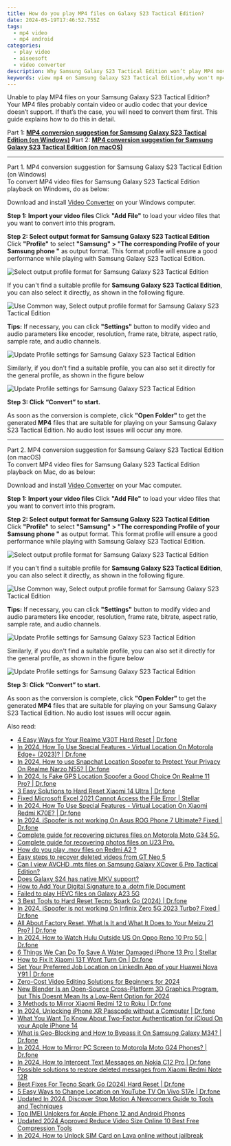 ```yaml
---
title: How do you play MP4 files on Galaxy S23 Tactical Edition?
date: 2024-05-19T17:46:52.755Z
tags: 
  - mp4 video
  - mp4 android
categories: 
  - play video
  - aiseesoft
  - video converter
description: Why Samsung Galaxy S23 Tactical Edition won’t play MP4 movies that it should play? If you are unable to watch MP4 files on your Samsung Galaxy S23 Tactical Edition, you may have interest in this article. It displays a way of converting MP4 files for playing on Samsung Galaxy S23 Tactical Edition smoothly. 
keywords: view mp4 on Samsung Galaxy S23 Tactical Edition,why won't mp4 play on Samsung Galaxy S23 Tactical Edition,play mp4 media player Samsung,does mp4 play on Galaxy S23 Tactical Edition,play mp4 movies on Samsung Galaxy S23 Tactical Edition,best app to play mp4 on Galaxy S23 Tactical Edition,mp4 converter android 2018,how to converter 720p to mp4 on android,mp4 video converter for android,mp4 converter for android,playing mp4 videos on phone android,video to mp4 codec converter for android
---
```


<div class="atpl-content atpl-for-aiseesoft-video-converter play-mp4-on-android">

<div class="atpl-post-description-part-1">
<div class="tpl-content-sub-paragraph-normal">
  <p>
    Unable to play MP4 files on your Samsung Galaxy S23 Tactical Edition? Your MP4 files probably contain video or audio codec that your device doesn’t support. If that’s the case, you will need to convert them first. This guide explains how to do this in detail. 
  </p>
</div>
</div>



<div class="atpl-post-description-part-2">

</div>

Part 1: <strong><a href="#p1">MP4 conversion suggestion for Samsung Galaxy S23 Tactical Edition (on Windows)</a></strong>
Part 2: <strong><a href="#p2">MP4 conversion suggestion for Samsung Galaxy S23 Tactical Edition (on macOS)</a></strong>

<!-- Part 1 -->
<a id="p1" name="p1" ></a><hr>

<div class="atpl-step-part-style">Part 1. MP4 conversion suggestion for Samsung Galaxy S23 Tactical Edition (on Windows)</div>
To convert MP4 video files for Samsung Galaxy S23 Tactical Edition playback on Windows, do as below:

Download and install <a class="atpl-step-content-a-style" href="https://tools.techidaily.com/aiseesoft-total-video-converter/" >Video Converter</a> on your Windows computer.

<strong>Step 1: Import your video files </strong>
Click <b>"Add File"</b> to load your video files that you want to convert into this program.

<strong>Step 2: Select output format for Samsung Galaxy S23 Tactical Edition</strong>
Click <b>"Profile"</b> to select <b>"Samsung" > "The corresponding Profile of your Samsung phone "</b> as output format. This format profile will ensure a good performance while playing with Samsung Galaxy S23 Tactical Edition.

<img src="https://tools.techidaily.com/images/apps/aiseesoft/video-converter/devices/samsung/fv.mp4/win/profile-2.png" class="atpl-imgstyle" alt="Select output profile format for Samsung Galaxy S23 Tactical Edition" />

If you can't find a suitable profile for **Samsung Galaxy S23 Tactical Edition**, you can also select it directly, as shown in the following figure.

<img src="https://tools.techidaily.com/images/apps/aiseesoft/video-converter/devices/common_android/fv.mp4/win/profile.png" class="atpl-imgstyle" alt="Use Common way, Select output profile format for Samsung Galaxy S23 Tactical Edition" />

<strong>Tips:</strong>
If necessary, you can click <b>"Settings"</b> button to modify video and audio parameters like encoder, resolution, frame rate, bitrate, aspect ratio, sample rate, and audio channels. 

<img src="https://tools.techidaily.com/images/apps/aiseesoft/video-converter/devices/samsung/fv.mp4/win/settings-2.png" class="atpl-imgstyle"  alt="Update Profile settings for Samsung Galaxy S23 Tactical Edition" />

Similarly, if you don't find a suitable profile, you can also set it directly for the general profile, as shown in the figure below

<img src="https://tools.techidaily.com/images/apps/aiseesoft/video-converter/devices/common_android/fv.mp4/win/settings.png" class="atpl-imgstyle"  alt="Update Profile settings for Samsung Galaxy S23 Tactical Edition" />

<strong>Step 3: Click “Convert” to start.</strong>

As soon as the conversion is complete, click <b>"Open Folder"</b> to get the generated <b>MP4</b> files that are suitable for playing on your Samsung Galaxy S23 Tactical Edition. No audio lost issues will occur any more.

<!-- Part 2 -->
<a id="p2" name="p2"></a><hr>

<div class="atpl-step-part-style">Part 2. MP4 conversion suggestion for Samsung Galaxy S23 Tactical Edition (on macOS)</div>
To convert MP4 video files for Samsung Galaxy S23 Tactical Edition playback on Mac, do as below:

Download and install <a class="atpl-step-content-a-style" href="https://tools.techidaily.com/aiseesoft-total-video-converter/" >Video Converter</a> on your Mac computer.

<strong>Step 1: Import your video files </strong>
Click <b>"Add File"</b> to load your video files that you want to convert into this program.

<strong>Step 2: Select output format for Samsung Galaxy S23 Tactical Edition</strong>
Click <b>"Profile"</b> to select <b>"Samsung" > "The corresponding Profile of your Samsung phone "</b> as output format. This format profile will ensure a good performance while playing with Samsung Galaxy S23 Tactical Edition.

<img src="https://tools.techidaily.com/images/apps/aiseesoft/video-converter/devices/samsung/fv.mp4/mac/profile.png" class="atpl-imgstyle" alt="Select output profile format for Samsung Galaxy S23 Tactical Edition" />

If you can't find a suitable profile for **Samsung Galaxy S23 Tactical Edition**, you can also select it directly, as shown in the following figure.

<img src="https://tools.techidaily.com/images/apps/aiseesoft/video-converter/devices/common_android/fv.mp4/mac/profile.png" class="atpl-imgstyle" alt="Use Common way, Select output profile format for Samsung Galaxy S23 Tactical Edition" />

<strong>Tips:</strong>
If necessary, you can click <b>"Settings"</b> button to modify video and audio parameters like encoder, resolution, frame rate, bitrate, aspect ratio, sample rate, and audio channels. 

<img src="https://tools.techidaily.com/images/apps/aiseesoft/video-converter/devices/samsung/fv.mp4/mac/settings.png" class="atpl-imgstyle"  alt="Update Profile settings for Samsung Galaxy S23 Tactical Edition" />

Similarly, if you don't find a suitable profile, you can also set it directly for the general profile, as shown in the figure below

<img src="https://tools.techidaily.com/images/apps/aiseesoft/video-converter/devices/common_android/fv.mp4/win/settings.png" class="atpl-imgstyle"  alt="Update Profile settings for Samsung Galaxy S23 Tactical Edition" />

<strong>Step 3: Click “Convert” to start.</strong>

As soon as the conversion is complete, click <b>"Open Folder"</b> to get the generated <b>MP4</b> files that are suitable for playing on your Samsung Galaxy S23 Tactical Edition. No audio lost issues will occur again.



<div class="atpl-post-end">
  <div class="atpl-post-device-model-description">
    
  </div>
</div>

<ins class="adsbygoogle"
     style="display:block"
     data-ad-client="ca-pub-7571918770474297"
     data-ad-slot="8358498916"
     data-ad-format="auto"
     data-full-width-responsive="true"></ins>


</div>
<ins class="adsbygoogle"
    style="display:block"
    data-ad-format="autorelaxed"
    data-ad-client="ca-pub-7571918770474297"
    data-ad-slot="1223367746"></ins>

<span class="atpl-alsoreadstyle">Also read:</span>
<div><ul>
<li><a href="https://phone-solutions.techidaily.com/4-easy-ways-for-your-realme-v30t-hard-reset-drfone-by-drfone-reset-android-reset-android/"><u>4 Easy Ways for Your Realme V30T Hard Reset | Dr.fone</u></a></li>
<li><a href="https://phone-solutions.techidaily.com/in-2024-how-to-use-special-features-virtual-location-on-motorola-edgeplus-2023-drfone-by-drfone-virtual-android/"><u>In 2024, How To Use Special Features - Virtual Location On Motorola Edge+ (2023)? | Dr.fone</u></a></li>
<li><a href="https://phone-solutions.techidaily.com/in-2024-how-to-use-snapchat-location-spoofer-to-protect-your-privacy-on-realme-narzo-n55-drfone-by-drfone-virtual-android/"><u>In 2024, How to use Snapchat Location Spoofer to Protect Your Privacy On Realme Narzo N55? | Dr.fone</u></a></li>
<li><a href="https://phone-solutions.techidaily.com/in-2024-is-fake-gps-location-spoofer-a-good-choice-on-realme-11-pro-drfone-by-drfone-virtual-android/"><u>In 2024, Is Fake GPS Location Spoofer a Good Choice On Realme 11 Pro? | Dr.fone</u></a></li>
<li><a href="https://phone-solutions.techidaily.com/3-easy-solutions-to-hard-reset-xiaomi-14-ultra-drfone-by-drfone-reset-android-reset-android/"><u>3 Easy Solutions to Hard Reset Xiaomi 14 Ultra | Dr.fone</u></a></li>
<li><a href="https://phone-solutions.techidaily.com/fixed-microsoft-excel-2021-cannot-access-the-file-error-stellar-by-stellar-guide/"><u>Fixed Microsoft Excel 2021 Cannot Access the File Error | Stellar</u></a></li>
<li><a href="https://phone-solutions.techidaily.com/in-2024-how-to-use-special-features-virtual-location-on-xiaomi-redmi-k70e-drfone-by-drfone-virtual-android/"><u>In 2024, How To Use Special Features - Virtual Location On Xiaomi Redmi K70E? | Dr.fone</u></a></li>
<li><a href="https://phone-solutions.techidaily.com/in-2024-ispoofer-is-not-working-on-asus-rog-phone-7-ultimate-fixed-drfone-by-drfone-virtual-android/"><u>In 2024, iSpoofer is not working On Asus ROG Phone 7 Ultimate? Fixed | Dr.fone</u></a></li>
<li><a href="https://phone-solutions.techidaily.com/complete-guide-for-recovering-pictures-files-on-motorola-moto-g34-5g-by-fonelab-android-recover-pictures/"><u>Complete guide for recovering pictures files on Motorola Moto G34 5G.</u></a></li>
<li><a href="https://phone-solutions.techidaily.com/complete-guide-for-recovering-photos-files-on-u23-pro-by-fonelab-android-recover-photos/"><u>Complete guide for recovering photos files on U23 Pro.</u></a></li>
<li><a href="https://phone-solutions.techidaily.com/how-do-you-play-mov-files-on-redmi-a2-by-aiseesoft-video-converter-play-mov-on-android/"><u>How do you play .mov files on Redmi A2 ?</u></a></li>
<li><a href="https://phone-solutions.techidaily.com/easy-steps-to-recover-deleted-videos-from-gt-neo-5-by-fonelab-android-recover-video/"><u>Easy steps to recover deleted videos from GT Neo 5</u></a></li>
<li><a href="https://phone-solutions.techidaily.com/can-i-view-avchd-mts-files-on-samsung-galaxy-xcover-6-pro-tactical-edition-by-aiseesoft-video-converter-play-mts-on-android/"><u>Can I view AVCHD .mts files on Samsung Galaxy XCover 6 Pro Tactical Edition?</u></a></li>
<li><a href="https://phone-solutions.techidaily.com/does-galaxy-s24-has-native-mkv-support-by-aiseesoft-video-converter-play-mkv-on-android/"><u>Does Galaxy S24 has native MKV support?</u></a></li>
<li><a href="https://phone-solutions.techidaily.com/how-to-add-your-digital-signature-to-a-dotm-file-document-by-ldigisigner-sign-a-word-sign-a-word/"><u>How to Add Your Digital Signature to a .dotm file Document</u></a></li>
<li><a href="https://phone-solutions.techidaily.com/failed-to-play-hevc-files-on-galaxy-a23-5g-by-aiseesoft-video-converter-play-hevc-video-on-android/"><u>Failed to play HEVC files on Galaxy A23 5G</u></a></li>
<li><a href="https://phone-solutions.techidaily.com/3-best-tools-to-hard-reset-tecno-spark-go-2024-drfone-by-drfone-reset-android-reset-android/"><u>3 Best Tools to Hard Reset Tecno Spark Go (2024) | Dr.fone</u></a></li>
<li><a href="https://phone-solutions.techidaily.com/in-2024-ispoofer-is-not-working-on-infinix-zero-5g-2023-turbo-fixed-drfone-by-drfone-virtual-android/"><u>In 2024, iSpoofer is not working On Infinix Zero 5G 2023 Turbo? Fixed | Dr.fone</u></a></li>
<li><a href="https://phone-solutions.techidaily.com/all-about-factory-reset-what-is-it-and-what-it-does-to-your-meizu-21-pro-drfone-by-drfone-reset-android-reset-android/"><u>All About Factory Reset, What Is It and What It Does to Your Meizu 21 Pro? | Dr.fone</u></a></li>
<li><a href="https://phone-solutions.techidaily.com/in-2024-how-to-watch-hulu-outside-us-on-oppo-reno-10-pro-5g-drfone-by-drfone-virtual-android/"><u>In 2024, How to Watch Hulu Outside US On Oppo Reno 10 Pro 5G | Dr.fone</u></a></li>
<li><a href="https://phone-solutions.techidaily.com/6-things-we-can-do-to-save-a-water-damaged-iphone-13-pro-stellar-by-stellar-data-recovery-ios-iphone-data-recovery/"><u>6 Things We Can Do To Save A Water Damaged iPhone 13 Pro | Stellar</u></a></li>
<li><a href="https://fix-guide.techidaily.com/how-to-fix-it-xiaomi-13t-wont-turn-on-drfone-by-drfone-fix-android-problems-fix-android-problems/"><u>How to Fix It Xiaomi 13T Wont Turn On | Dr.fone</u></a></li>
<li><a href="https://location-social.techidaily.com/set-your-preferred-job-location-on-linkedin-app-of-your-huawei-nova-y91-drfone-by-drfone-virtual-android/"><u>Set Your Preferred Job Location on LinkedIn App of your Huawei Nova Y91 | Dr.fone</u></a></li>
<li><a href="https://ai-video-apps.techidaily.com/zero-cost-video-editing-solutions-for-beginners-for-2024/"><u>Zero-Cost Video Editing Solutions for Beginners for 2024</u></a></li>
<li><a href="https://ai-video-editing.techidaily.com/new-blender-is-an-open-source-cross-platform-3d-graphics-program-but-this-doesnt-mean-its-a-low-rent-option-for-2024/"><u>New Blender Is an Open-Source Cross-Platform 3D Graphics Program, but This Doesnt Mean Its a Low-Rent Option for 2024</u></a></li>
<li><a href="https://screen-mirror.techidaily.com/3-methods-to-mirror-xiaomi-redmi-12-to-roku-drfone-by-drfone-android/"><u>3 Methods to Mirror Xiaomi Redmi 12 to Roku | Dr.fone</u></a></li>
<li><a href="https://iphone-unlock.techidaily.com/in-2024-unlocking-iphone-xr-passcode-without-a-computer-drfone-by-drfone-ios/"><u>In 2024, Unlocking iPhone XR Passcode without a Computer | Dr.fone</u></a></li>
<li><a href="https://activate-lock.techidaily.com/what-you-want-to-know-about-two-factor-authentication-for-icloud-on-your-apple-iphone-14-by-drfone-ios/"><u>What You Want To Know About Two-Factor Authentication for iCloud On your Apple iPhone 14</u></a></li>
<li><a href="https://fake-location.techidaily.com/what-is-geo-blocking-and-how-to-bypass-it-on-samsung-galaxy-m34-drfone-by-drfone-virtual-android/"><u>What is Geo-Blocking and How to Bypass it On Samsung Galaxy M34? | Dr.fone</u></a></li>
<li><a href="https://screen-mirror.techidaily.com/in-2024-how-to-mirror-pc-screen-to-motorola-moto-g24-phones-drfone-by-drfone-android/"><u>In 2024, How to Mirror PC Screen to Motorola Moto G24 Phones? | Dr.fone</u></a></li>
<li><a href="https://android-location-track.techidaily.com/in-2024-how-to-intercept-text-messages-on-nokia-c12-pro-drfone-by-drfone-virtual-android/"><u>In 2024, How to Intercept Text Messages on Nokia C12 Pro | Dr.fone</u></a></li>
<li><a href="https://review-topics.techidaily.com/possible-solutions-to-restore-deleted-messages-from-xiaomi-redmi-note-12r-by-fonelab-android-recover-messages/"><u>Possible solutions to restore deleted messages from Xiaomi Redmi Note 12R</u></a></li>
<li><a href="https://techidaily.com/best-fixes-for-tecno-spark-go-2024-hard-reset-drfone-by-drfone-reset-android-reset-android/"><u>Best Fixes For Tecno Spark Go (2024) Hard Reset | Dr.fone</u></a></li>
<li><a href="https://location-fake.techidaily.com/5-easy-ways-to-change-location-on-youtube-tv-on-vivo-s17e-drfone-by-drfone-virtual-android/"><u>5 Easy Ways to Change Location on YouTube TV On Vivo S17e | Dr.fone</u></a></li>
<li><a href="https://ai-video-apps.techidaily.com/updated-in-2024-discover-stop-motion-a-newcomers-guide-to-tools-and-techniques/"><u>Updated In 2024, Discover Stop Motion A Newcomers Guide to Tools and Techniques</u></a></li>
<li><a href="https://sim-unlock.techidaily.com/top-imei-unlokers-for-apple-iphone-12-and-android-phones-by-drfone-ios/"><u>Top IMEI Unlokers for Apple iPhone 12 and Android Phones</u></a></li>
<li><a href="https://ai-video-apps.techidaily.com/updated-2024-approved-reduce-video-size-online-10-best-free-compression-tools/"><u>Updated 2024 Approved Reduce Video Size Online 10 Best Free Compression Tools</u></a></li>
<li><a href="https://sim-unlock.techidaily.com/in-2024-how-to-unlock-sim-card-on-lava-online-without-jailbreak-by-drfone-android/"><u>In 2024, How to Unlock SIM Card on Lava online without jailbreak</u></a></li>
</ul></div>


